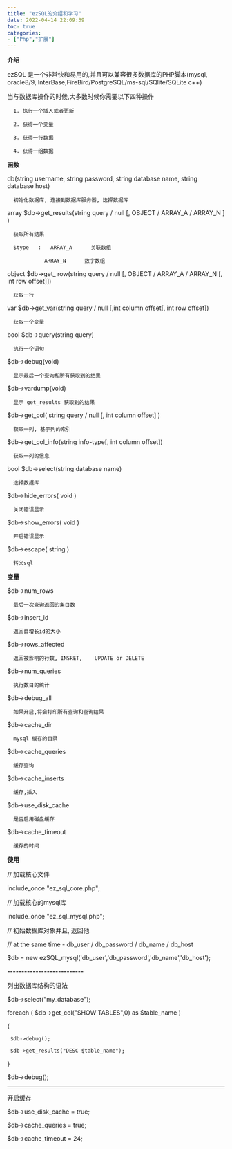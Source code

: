 ```yaml
---
title: "ezSQL的介绍和学习"
date: 2022-04-14 22:09:39
toc: true
categories:
- ["Php","扩展"]
---
```


**介绍**

ezSQL 是一个非常快和易用的,并且可以兼容很多数据库的PHP脚本(mysql, oracle8/9, InterBase,FireBird/PostgreSQL/ms-sql/SQlite/SQLite c++)

当与数据库操作的时候,大多数时候你需要以下四种操作

      1. 执行一个插入或者更新 

      2. 获得一个变量 

      3. 获得一行数据 

      4. 获得一组数据 


**函数**

db(string username, string password, string database name, string database host)

      初始化数据库, 连接到数据库服务器, 选择数据库 

array $db->get_results(string query / null [, OBJECT / ARRAY_A / ARRAY_N ] )

      获取所有结果 

      $type   :   ARRAY_A      关联数组 

                ARRAY_N      数字数组 

object $db->get_ row(string query / null [, OBJECT / ARRAY_A / ARRAY_N [, int row offset]])

      获取一行 

var $db->get_var(string query / null [,int column offset[, int row offset])

      获取一个变量 

bool $db->query(string query)

      执行一个语句 

$db->debug(void)

      显示最后一个查询和所有获取到的结果 

$db->vardump(void)

      显示 get_results 获取到的结果 

$db->get_col( string query / null [, int column offset] )

      获取一列, 基于列的索引 

$db->get_col_info(string info-type[, int column offset])

      获取一列的信息 

bool $db->select(string database name)

      选择数据库 

$db->hide_errors( void )

      关闭错误显示 

$db->show_errors( void )

      开启错误显示 

$db->escape( string )

      转义sql 


**变量**


$db->num_rows

      最后一次查询返回的条目数 

$db->insert_id

      返回自增长id的大小 

$db->rows_affected

      返回被影响的行数, INSRET,    UPDATE or DELETE 

$db->num_queries

      执行数目的统计 

$db->debug_all

      如果开启,将会打印所有查询和查询结果 

$db->cache_dir

      mysql 缓存的目录 

$db->cache_queries

      缓存查询 

$db->cache_inserts  

      缓存,插入 

$db->use_disk_cache

      是否启用磁盘缓存 

      

$db->cache_timeout

      缓存的时间 




**使用**

// 加载核心文件

include_once "ez_sql_core.php";

  

// 加载核心的mysql库

include_once "ez_sql_mysql.php";

  

// 初始数据库对象并且, 返回他

// at the same time - db_user / db_password / db_name / db_host

$db = new ezSQL_mysql('db_user','db_password','db_name','db_host');

**---------------------------**

列出数据库结构的语法

$db->select("my_database");

foreach ( $db->get_col("SHOW TABLES",0) as $table_name )

{

     $db->debug(); 

     $db->get_results("DESC $table_name"); 

}

$db->debug();


------------------------------

开启缓存

$db->use_disk_cache = true;

$db->cache_queries = true;

$db->cache_timeout = 24;

